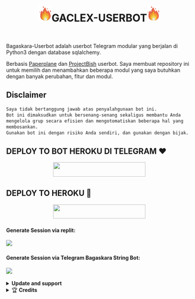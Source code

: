 <h1 align="center"><img src="./resources/GeezFire.gif" width="35px">GACLEX-USERBOT<img src="./resources/GeezFire.gif" width="35px"></h1>

   </p>

<p align="center">
  <img src="">
</p>

Bagaskara-Userbot adalah userbot Telegram modular yang berjalan di Python3 dengan database sqlalchemy.

Berbasis [Paperplane](https://github.com/RaphielGang/Telegram-UserBot) dan [ProjectBish](https://github.com/adekmaulana/ProjectBish) userbot.
Saya membuat repository ini untuk memilih dan menambahkan beberapa modul yang saya butuhkan dengan banyak perubahan, fitur dan modul.

## Disclaimer

```
Saya tidak bertanggung jawab atas penyalahgunaan bot ini.
Bot ini dimaksudkan untuk bersenang-senang sekaligus membantu Anda
mengelola grup secara efisien dan mengotomatiskan beberapa hal yang membosankan.
Gunakan bot ini dengan risiko Anda sendiri, dan gunakan dengan bijak.
```


## DEPLOY TO BOT HEROKU DI TELEGRAM ❤️
 <p align="center"><a href="https://heroku.com/deploy?template=https://telegram.dog/XTZ_HerokuBot?start=eWJnc2tyMTIvQmFnYXNrYXJhLVVzZXJib3QyIEJhZ2Fza2FyYS1Vc2VyYm90">
<img src="https://img.shields.io/badge/Deploy%20To%20Bot%20Heroku-DE1EFB?style=flat&logo=heroku" width="250" height="38.60" />
</a></p>



## DEPLOY TO HEROKU 💜
<p align="center"><a href="https://heroku.com/deploy?template=https://github.com/ybgskr12/Bagaskara-Userbot2">
<img src="https://img.shields.io/badge/Deploy%20To%20Heroku-DE1EFB?style=flat&logo=heroku" width="250" height="38.60" />
</a></p>

<h4> Generate Session via replit: </h4>    
<p><a href="https://replit.com/@ybgskr12/Bagas-String"><img src="https://img.shields.io/badge/String%20Via%20Replit-blueviolet?style=for-the-badge&logo=appveyor" width="200""/></a></p>


<h4> Generate Session via Telegram Bagaskara String Bot: </h4>    
<p><a href="https://t.me/string_bagasbot"><img src="https://img.shields.io/badge/String%20Bagaskara%20Bot-blueviolet?style=for-the-badge&logo=appveyor" width="200""/></a></p>

<details>
    <summary> <b>Update and support</b></summary><br/>

<a href="https://t.me/gaclexx"><img src="https://img.shields.io/badge/Join-Channel%20Updates-purple.svg?style=for-the-badge&logo=Telegram"></a>
<a href="https://t.me/gaclexxa"><img src="https://img.shields.io/badge/Join-Group%20Support-blue.svg?style=for-the-badge&logo=Telegram"></a>
</details>

<details>
    <summary>&#127942 <b>Credits</b></summary><br/>

#### Special Thanks To ❤️
*   [Sanssss](https://t.me/gaclexxx) : Cuma Ngikut Doang 
*   [Bagaskara](https://t.me/ybgskr) : Bagaskara Ganteng
*   [AdekMaulana](https://github.com/adekmaulana) : ProjectBish
*   [RaphielGang](https://github.com/RaphielGang) : Paperplane
*   [TeamUltroid](https://github.com/TeamUltroid/Ultroid) :  UltroidUserbot
*   [BianSepang](https://github.com/BianSepang/WeebProject) : WeebProject
*   [Sandy1709](https://github.com/sandy1709/catuserbot) : CatUserbot
*   [X_ImFine](https://github.com/ximfine) :  XBot-REMIX
*   [Pocong](https://github.com/poocong/Pocong-Userbot) : Pocong-Userbot
*   [Risman](https://github.com/mrismanaziz/Man-Userbot) :  Man-Userbot
*   [Alvin](https://github.com/Zora24/Lord-Userbot) : Lord-Userbot

## License
Licensed under [Raphielscape Public License](https://github.com/grey423/CilikUserbot/blob/CilikUserbot/LICENSE) - Version 1.d, February 2020
